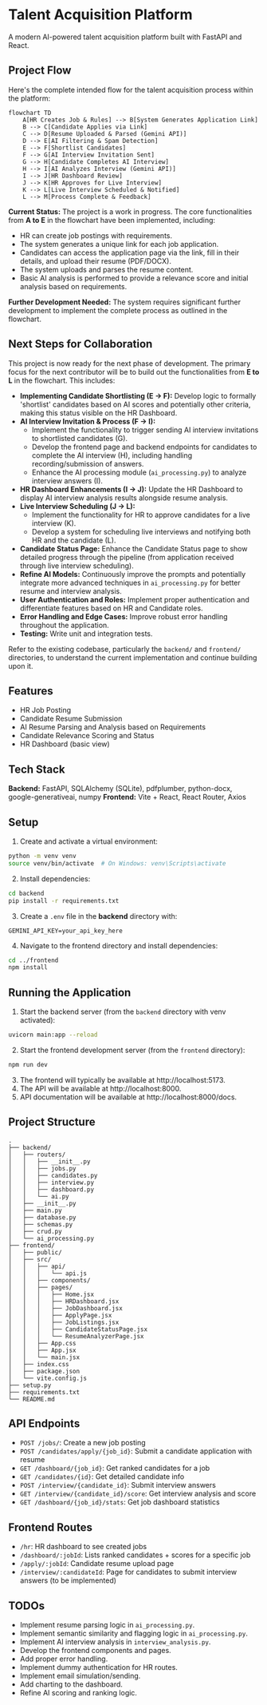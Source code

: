 # Talent Acquisition Platform

A modern AI-powered talent acquisition platform built with FastAPI and React.

## Project Flow

Here's the complete intended flow for the talent acquisition process within the platform:

```mermaid
flowchart TD
    A[HR Creates Job & Rules] --> B[System Generates Application Link]
    B --> C[Candidate Applies via Link]
    C --> D[Resume Uploaded & Parsed (Gemini API)]
    D --> E[AI Filtering & Spam Detection]
    E --> F[Shortlist Candidates]
    F --> G[AI Interview Invitation Sent]
    G --> H[Candidate Completes AI Interview]
    H --> I[AI Analyzes Interview (Gemini API)]
    I --> J[HR Dashboard Review]
    J --> K[HR Approves for Live Interview]
    K --> L[Live Interview Scheduled & Notified]
    L --> M[Process Complete & Feedback]
```

**Current Status:** The project is a work in progress. The core functionalities from **A to E** in the flowchart have been implemented, including:

- HR can create job postings with requirements.
- The system generates a unique link for each job application.
- Candidates can access the application page via the link, fill in their details, and upload their resume (PDF/DOCX).
- The system uploads and parses the resume content.
- Basic AI analysis is performed to provide a relevance score and initial analysis based on requirements.

**Further Development Needed:** The system requires significant further development to implement the complete process as outlined in the flowchart.

## Next Steps for Collaboration

This project is now ready for the next phase of development. The primary focus for the next contributor will be to build out the functionalities from **E to L** in the flowchart. This includes:

- **Implementing Candidate Shortlisting (E -> F):** Develop logic to formally 'shortlist' candidates based on AI scores and potentially other criteria, making this status visible on the HR Dashboard.
- **AI Interview Invitation & Process (F -> I):**
    - Implement the functionality to trigger sending AI interview invitations to shortlisted candidates (G).
    - Develop the frontend page and backend endpoints for candidates to complete the AI interview (H), including handling recording/submission of answers.
    - Enhance the AI processing module (`ai_processing.py`) to analyze interview answers (I).
- **HR Dashboard Enhancements (I -> J):** Update the HR Dashboard to display AI interview analysis results alongside resume analysis.
- **Live Interview Scheduling (J -> L):**
    - Implement the functionality for HR to approve candidates for a live interview (K).
    - Develop a system for scheduling live interviews and notifying both HR and the candidate (L).
- **Candidate Status Page:** Enhance the Candidate Status page to show detailed progress through the pipeline (from application received through live interview scheduling).
- **Refine AI Models:** Continuously improve the prompts and potentially integrate more advanced techniques in `ai_processing.py` for better resume and interview analysis.
- **User Authentication and Roles:** Implement proper authentication and differentiate features based on HR and Candidate roles.
- **Error Handling and Edge Cases:** Improve robust error handling throughout the application.
- **Testing:** Write unit and integration tests.

Refer to the existing codebase, particularly the `backend/` and `frontend/` directories, to understand the current implementation and continue building upon it.

## Features

- HR Job Posting
- Candidate Resume Submission
- AI Resume Parsing and Analysis based on Requirements
- Candidate Relevance Scoring and Status
- HR Dashboard (basic view)

## Tech Stack

**Backend:** FastAPI, SQLAlchemy (SQLite), pdfplumber, python-docx, google-generativeai, numpy
**Frontend:** Vite + React, React Router, Axios

## Setup

1. Create and activate a virtual environment:
```bash
python -m venv venv
source venv/bin/activate  # On Windows: venv\Scripts\activate
```

2. Install dependencies:
```bash
cd backend
pip install -r requirements.txt
```

3. Create a `.env` file in the **backend** directory with:
```
GEMINI_API_KEY=your_api_key_here
```

4. Navigate to the frontend directory and install dependencies:
```bash
cd ../frontend
npm install
```

## Running the Application

1. Start the backend server (from the `backend` directory with venv activated):
```bash
uvicorn main:app --reload
```

2. Start the frontend development server (from the `frontend` directory):
```bash
npm run dev
```

3. The frontend will typically be available at http://localhost:5173.
4. The API will be available at http://localhost:8000.
5. API documentation will be available at http://localhost:8000/docs.

## Project Structure

```
.
├── backend/
│   ├── routers/
│   │   ├── __init__.py
│   │   ├── jobs.py
│   │   ├── candidates.py
│   │   ├── interview.py
│   │   ├── dashboard.py
│   │   └── ai.py
│   ├── __init__.py
│   ├── main.py
│   ├── database.py
│   ├── schemas.py
│   ├── crud.py
│   └── ai_processing.py
├── frontend/
│   ├── public/
│   ├── src/
│   │   ├── api/
│   │   │   └── api.js
│   │   ├── components/
│   │   ├── pages/
│   │   │   ├── Home.jsx
│   │   │   ├── HRDashboard.jsx
│   │   │   ├── JobDashboard.jsx
│   │   │   ├── ApplyPage.jsx
│   │   │   ├── JobListings.jsx
│   │   │   ├── CandidateStatusPage.jsx
│   │   │   └── ResumeAnalyzerPage.jsx
│   │   ├── App.css
│   │   ├── App.jsx
│   │   └── main.jsx
│   ├── index.css
│   ├── package.json
│   └── vite.config.js
├── setup.py
├── requirements.txt
└── README.md
```

## API Endpoints

- `POST /jobs/`: Create a new job posting
- `POST /candidates/apply/{job_id}`: Submit a candidate application with resume
- `GET /dashboard/{job_id}`: Get ranked candidates for a job
- `GET /candidates/{id}`: Get detailed candidate info
- `POST /interview/{candidate_id}`: Submit interview answers
- `GET /interview/{candidate_id}/score`: Get interview analysis and score
- `GET /dashboard/{job_id}/stats`: Get job dashboard statistics

## Frontend Routes

- `/hr`: HR dashboard to see created jobs
- `/dashboard/:jobId`: Lists ranked candidates + scores for a specific job
- `/apply/:jobId`: Candidate resume upload page
- `/interview/:candidateId`: Page for candidates to submit interview answers (to be implemented)

## TODOs

- Implement resume parsing logic in `ai_processing.py`.
- Implement semantic similarity and flagging logic in `ai_processing.py`.
- Implement AI interview analysis in `interview_analysis.py`.
- Develop the frontend components and pages.
- Add proper error handling.
- Implement dummy authentication for HR routes.
- Implement email simulation/sending.
- Add charting to the dashboard.
- Refine AI scoring and ranking logic. 